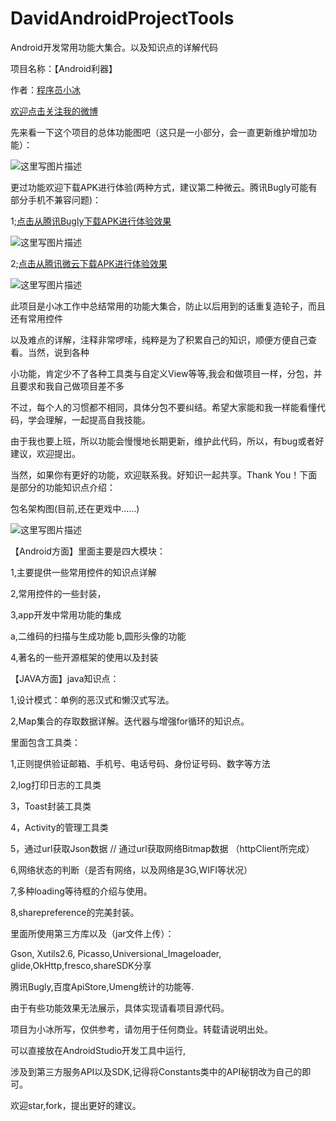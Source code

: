 # DavidAndroidProjectTools

Android开发常用功能大集合。以及知识点的详解代码

项目名称：【Android利器】

作者：[程序员小冰](http://blog.csdn.net/qq_21376985)

[欢迎点击关注我的微博](http://weibo.com/mcxiaobing)

先来看一下这个项目的总体功能图吧（这只是一小部分，会一直更新维护增加功能）：

![这里写图片描述](http://img.blog.csdn.net/20161031113558371)

更过功能欢迎下载APK进行体验(两种方式，建议第二种微云。腾讯Bugly可能有部分手机不兼容问题)：

1;[点击从腾讯Bugly下载APK进行体验效果](https://beta.bugly.qq.com/davidandroidprojecttools)

![这里写图片描述](http://img.blog.csdn.net/20161108144026261)

2;[点击从腾讯微云下载APK进行体验效果](https://sz-btfs-v2-yun-ftn.weiyun.com/ftn_handler/6b3e28732f4e1ab4a68fd78733e3c622706979acc09129f8680644114690780a587c7c18088247453deb5711ac2b4e4a5f6071b6f05932dabb9e9a4bcdf9b36b/Android%E5%88%A9%E5%99%A8.apk?fname=Android%E5%88%A9%E5%99%A8.apk&from=30111&version=2.0.0.2&uin=986945193)

![这里写图片描述](http://img.blog.csdn.net/20161108144524237)

此项目是小冰工作中总结常用的功能大集合，防止以后用到的话重复造轮子，而且还有常用控件

以及难点的详解，注释非常啰嗦，纯粹是为了积累自己的知识，顺便方便自己查看。当然，说到各种

小功能，肯定少不了各种工具类与自定义View等等,我会和做项目一样，分包，并且要求和我自己做项目差不多

不过，每个人的习惯都不相同，具体分包不要纠结。希望大家能和我一样能看懂代码，学会理解，一起提高自我技能。

由于我也要上班，所以功能会慢慢地长期更新，维护此代码，所以，有bug或者好建议，欢迎提出。

当然，如果你有更好的功能，欢迎联系我。好知识一起共享。Thank You！下面是部分的功能知识点介绍：

包名架构图(目前,还在更戏中......)

![这里写图片描述](http://img.blog.csdn.net/20161031114217092)

【Android方面】里面主要是四大模块：

1,主要提供一些常用控件的知识点详解 

2,常用控件的一些封装，

3,app开发中常用功能的集成

a,二维码的扫描与生成功能 b,圆形头像的功能 

4,著名的一些开源框架的使用以及封装

【JAVA方面】java知识点：

1,设计模式：单例的恶汉式和懒汉式写法。

2,Map集合的存取数据详解。迭代器与增强for循环的知识点。

里面包含工具类：

1,正则提供验证邮箱、手机号、电话号码、身份证号码、数字等方法

2,log打印日志的工具类

3，Toast封装工具类

4，Activity的管理工具类

5，通过url获取Json数据 // 通过url获取网络Bitmap数据 （httpClient所完成）

6,网络状态的判断（是否有网络，以及网络是3G,WIFI等状况）

7,多种loading等待框的介绍与使用。

8,sharepreference的完美封装。

里面所使用第三方库以及（jar文件上传）：

Gson, Xutils2.6, Picasso,Universional_Imageloader, glide,OkHttp,fresco,shareSDK分享

腾讯Bugly,百度ApiStore,Umeng统计的功能等.

由于有些功能效果无法展示，具体实现请看项目源代码。

项目为小冰所写，仅供参考，请勿用于任何商业。转载请说明出处。

可以直接放在AndroidStudio开发工具中运行,

涉及到第三方服务API以及SDK,记得将Constants类中的API秘钥改为自己的即可。

欢迎star,fork，提出更好的建议。
